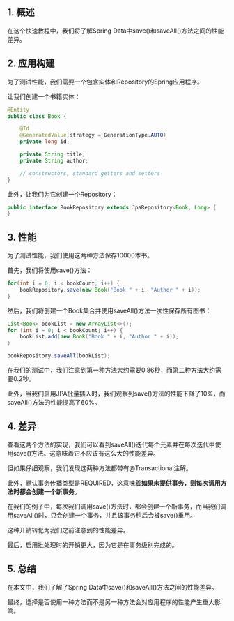 ## 1. 概述

在这个快速教程中，我们将了解Spring Data中save()和saveAll()方法之间的性能差异。

## 2. 应用构建

为了测试性能，我们需要一个包含实体和Repository的Spring应用程序。

让我们创建一个书籍实体：

```java
@Entity
public class Book {

    @Id
    @GeneratedValue(strategy = GenerationType.AUTO)
    private long id;

    private String title;
    private String author;

    // constructors, standard getters and setters
}
```

此外，让我们为它创建一个Repository：

```java
public interface BookRepository extends JpaRepository<Book, Long> {
}
```

## 3. 性能

为了测试性能，我们使用这两种方法保存10000本书。

首先，我们将使用save()方法：

```java
for(int i = 0; i < bookCount; i++) {
    bookRepository.save(new Book("Book " + i, "Author " + i));
}
```

然后，我们将创建一个Book集合并使用saveAll()方法一次性保存所有图书：

```java
List<Book> bookList = new ArrayList<>();
for (int i = 0; i < bookCount; i++) {
    bookList.add(new Book("Book " + i, "Author " + i));
}

bookRepository.saveAll(bookList);
```

在我们的测试中，我们注意到第一种方法大约需要0.86秒，而第二种方法大约需要0.2秒。

此外，当我们启用JPA批量插入时，我们观察到save()方法的性能下降了10%，而saveAll()方法的性能提高了60%。

## 4. 差异

查看这两个方法的实现，我们可以看到saveAll()迭代每个元素并在每次迭代中使用save()方法。这意味着它不应该有这么大的性能差异。

但如果仔细观察，我们发现这两种方法都带有@Transactional注解。

此外，默认事务传播类型是REQUIRED，这意味着**如果未提供事务，则每次调用方法时都会创建一个新事务**。

在我们的例子中，每次我们调用save()方法时，都会创建一个新事务，而当我们调用saveAll()时，只会创建一个事务，并且该事务稍后会被save()重用。

这种开销转化为我们之前注意到的性能差异。

最后，启用批处理时的开销更大，因为它是在事务级别完成的。

## 5. 总结

在本文中，我们了解了Spring Data中save()和saveAll()方法之间的性能差异。

最终，选择是否使用一种方法而不是另一种方法会对应用程序的性能产生重大影响。